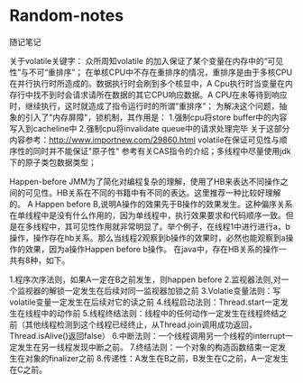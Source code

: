 # Random-notes
随记笔记



关于volatile关键字：
众所周知volatile 的加入保证了某个变量在内存中的“可见性”与不可“重排序”；
在单核CPU中不存在重排序的情况，重排序是由于多核CPU在并行执行时所造成的。数据执行时会刷到多个核显中，A Cpu执行时当变量在内存行中找不到时会请求请所在数据的其它CPU响应数据。A CPU在未等待到响应时，继续执行，这时就造成了指令运行时的所谓“重排序”；
为解决这个问题，抽象的引入了"内存屏障"，锁机制，其作用是：
1.强制cpu将store buffer中的内容写入到cacheline中
2.强制cpu将invalidate queue中的请求处理完毕
关于这部分内容参考：http://www.importnew.com/29860.html
volatile在保证可见性与顺序性的同时并不能保证"原子性"
参考有关CAS指令的介绍；多线程中尽量使用jdk下的原子类包数据类型；

Happen-before
JMM为了简化对编程复杂的理解，使用了HB来表达不同操作之间的可见性。HB关系在不同的书籍中有不同的表达。这里推荐一种比较好理解的。
A Happen before B,说明A操作的效果先于B操作的效果发生。这种偏序关系在单线程中是没有什么作用的，因为单线程中，执行效果要求和代码顺序一致。但是在多线程中，其可见性作用就非常明显了。举个例子，在线程1中进行进行a，b操作，操作存在hb关系。那么当线程2观察到b操作的效果时，必然也能观察到a操作的效果，因为a操作Happen before b操作。
在java中，存在HB关系的操作一共有8种，如下。

1.程序次序法则，如果A一定在B之前发生，则happen before
2.监视器法则,对一个监视器的解锁一定发生在后续对同一监视器加锁之前
3.Volatie变量法则：写volatile变量一定发生在后续对它的读之前
4.线程启动法则：Thread.start一定发生在线程中的动作前
5.线程终结法则：线程中的任何动作一定发生在线程终结之前（其他线程检测到这个线程已经终止，从Thread.join调用成功返回，Thread.isAlive()返回false）
6.中断法则：一个线程调用另一个线程的interrupt一定发生在另一线程发现中断之前。
7.终结法则：一个对象的构造函数结束一定发生在对象的finalizer之前
8.传递性：A发生在B之前，B发生在C之前，A一定发生在C之前。
